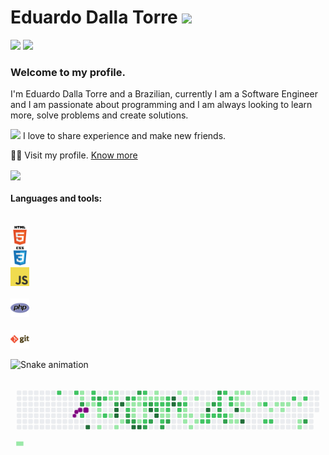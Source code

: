 

<!--
### Hi there 👋
**eduardodallatorre/eduardodallatorre** is a ✨ _special_ ✨ repository because its `README.md` (this file) appears on your GitHub profile.

Here are some ideas to get you started:

- 🔭 I’m currently working on ...
- 🌱 I’m currently learning ...
- 👯 I’m looking to collaborate on ...
- 🤔 I’m looking for help with ...
- 💬 Ask me about ...
- 📫 How to reach me: ...
- 😄 Pronouns: ...
- ⚡ Fun fact: ...
-->

# Eduardo Dalla Torre <img src="https://github.com/mupezzuol/mupezzuol/raw/master/assets/developer.gif" width="30px" style="max-width:100%;">

 [<img src="https://img.shields.io/badge/linkedin-1877F2?style=flat-square&logo=linkedin&logoColor=white" />](https://www.linkedin.com/in/eduardodallatorre/)
 [<img src="https://img.shields.io/badge/codepen-444857?style=flat-square&logo=codepen&logoColor=white" />](https://codepen.io/eduardodallatorre) 
<!--
[<img src="https://img.shields.io/badge/YouTube-1877F2?style=flat-square&logo=youtube&logoColor=white" />](https://www.youtube.com/c/dallatorre) 
[<img src="https://img.shields.io/badge/linkedin-1877F2?style=flat-square&logo=linkedin&logoColor=white" />](https://www.linkedin.com/in/eduardodallatorre/) 
[<img src = "https://img.shields.io/badge/instagram-1877F2?style=flat-square&logo=instagram&logoColor=white">](https://www.instagram.com/dallatorre.io/) -->

### Welcome to my profile. 

I'm Eduardo Dalla Torre and a Brazilian, currently I am a Software Engineer and I am passionate about programming and I am always looking to learn more, solve problems and create solutions.

<img src="https://camo.githubusercontent.com/63371d36886ee658f5a97401f393e1ab1684b2fd3de674b8f5efc7d410b2a3d0/68747470733a2f2f6d656469612e67697068792e636f6d2f6d656469612f57556c706c634d704f43456d5447427442572f67697068792e676966" width="24" data-canonical-src="https://media.giphy.com/media/WUlplcMpOCEmTGBtBW/giphy.gif" style="max-width:100%;"> I love to share experience and make new friends.   
<!-- - 🎥   I share my experiences on my YouTube channel. -->
🙋‍♂️ Visit my profile. <a href="https://eduardodallatorre.com/">Know more</a>

<a href="https://eduardodallatorre.com">
  <img align="center" src="https://github-readme-stats.vercel.app/api/top-langs/?username=eduardodallatorre&layout=compact&theme=dark"/>
</a>

#### Languages and tools: 
<p>
<code>
<a target="_blank" rel="noopener noreferrer" href="https://raw.githubusercontent.com/github/explore/80688e429a7d4ef2fca1e82350fe8e3517d3494d/topics/html/html.png"><img height="30" src="https://raw.githubusercontent.com/github/explore/80688e429a7d4ef2fca1e82350fe8e3517d3494d/topics/html/html.png" style="max-width:100%;"></a></code>
<code>
<a target="_blank" rel="noopener noreferrer" href="https://raw.githubusercontent.com/github/explore/80688e429a7d4ef2fca1e82350fe8e3517d3494d/topics/css/css.png"><img height="30" src="https://raw.githubusercontent.com/github/explore/80688e429a7d4ef2fca1e82350fe8e3517d3494d/topics/css/css.png" style="max-width:100%;"></a></code>  
<code>  
<a target="_blank" rel="noopener noreferrer" href="https://raw.githubusercontent.com/github/explore/80688e429a7d4ef2fca1e82350fe8e3517d3494d/topics/javascript/javascript.png"><img height="30" src="https://raw.githubusercontent.com/github/explore/80688e429a7d4ef2fca1e82350fe8e3517d3494d/topics/javascript/javascript.png" style="max-width:100%;"></a>
</code>
<code>  
<a target="_blank" rel="noopener noreferrer" href="https://raw.githubusercontent.com/github/explore/80688e429a7d4ef2fca1e82350fe8e3517d3494d/topics/php/php.png"><img height="30" src="https://raw.githubusercontent.com/github/explore/80688e429a7d4ef2fca1e82350fe8e3517d3494d/topics/php/php.png" style="max-width:100%;"></a>
</code>   
<!-- <code>  
<a target="_blank" rel="noopener noreferrer" href="https://raw.githubusercontent.com/github/explore/80688e429a7d4ef2fca1e82350fe8e3517d3494d/topics/laravel/laravel.png"><img height="30" src="https://raw.githubusercontent.com/github/explore/80688e429a7d4ef2fca1e82350fe8e3517d3494d/topics/laravel/laravel.png" style="max-width:100%;"></a>
</code>   -->
<code>
<a target="_blank" rel="noopener noreferrer" href="https://raw.githubusercontent.com/github/explore/80688e429a7d4ef2fca1e82350fe8e3517d3494d/topics/git/git.png"><img height="30" src="https://raw.githubusercontent.com/github/explore/80688e429a7d4ef2fca1e82350fe8e3517d3494d/topics/git/git.png" style="max-width:100%;"></a>
</code>
</p>

![Snake animation](https://github.com/eduardodallatorre/blob/output/github-contribution-grid-snake.svg)


<svg viewBox="-16 -32 880 192" width="880" height="192" xmlns="http://www.w3.org/2000/svg"><style>@keyframes c0{66.08%{fill:var(--c2)}66.1%,to{fill:var(--ce)}}@keyframes c1{1.73%{fill:var(--c1)}1.75%,to{fill:var(--ce)}}@keyframes c2{1.9%{fill:var(--c1)}1.92%,to{fill:var(--ce)}}@keyframes c3{2.25%{fill:var(--c1)}2.27%,to{fill:var(--ce)}}@keyframes c4{65.56%{fill:var(--c2)}65.58%,to{fill:var(--ce)}}@keyframes c5{7.99%{fill:var(--c1)}8.01%,to{fill:var(--ce)}}@keyframes c6{8.16%{fill:var(--c1)}8.18%,to{fill:var(--ce)}}@keyframes c7{76.16%{fill:var(--c3)}76.18%,to{fill:var(--ce)}}@keyframes c8{67.47%{fill:var(--c2)}67.49%,to{fill:var(--ce)}}@keyframes c9{3.29%{fill:var(--c1)}3.31%,to{fill:var(--ce)}}@keyframes ca{96.51%{fill:var(--c4)}96.53%,to{fill:var(--ce)}}@keyframes cb{65.03%{fill:var(--c2)}65.05%,to{fill:var(--ce)}}@keyframes cc{64.86%{fill:var(--c2)}64.88%,to{fill:var(--ce)}}@keyframes cd{3.47%{fill:var(--c1)}3.49%,to{fill:var(--ce)}}@keyframes ce{75.47%{fill:var(--c3)}75.49%,to{fill:var(--ce)}}@keyframes cf{64.51%{fill:var(--c2)}64.53%,to{fill:var(--ce)}}@keyframes cg{3.82%{fill:var(--c1)}3.84%,to{fill:var(--ce)}}@keyframes ch{3.99%{fill:var(--c1)}4.01%,to{fill:var(--ce)}}@keyframes ci{4.34%{fill:var(--c1)}4.36%,to{fill:var(--ce)}}@keyframes cj{64.16%{fill:var(--c2)}64.18%,to{fill:var(--ce)}}@keyframes ck{68.16%{fill:var(--c2)}68.18%,to{fill:var(--ce)}}@keyframes cl{6.77%{fill:var(--c1)}6.79%,to{fill:var(--ce)}}@keyframes cm{6.25%{fill:var(--c1)}6.27%,to{fill:var(--ce)}}@keyframes cn{5.73%{fill:var(--c1)}5.75%,to{fill:var(--ce)}}@keyframes co{6.6%{fill:var(--c1)}6.62%,to{fill:var(--ce)}}@keyframes cp{6.42%{fill:var(--c1)}6.44%,to{fill:var(--ce)}}@keyframes cq{68.86%{fill:var(--c3)}68.88%,to{fill:var(--ce)}}@keyframes cr{94.42%{fill:var(--c4)}94.44%,to{fill:var(--ce)}}@keyframes cs{94.25%{fill:var(--c4)}94.27%,to{fill:var(--ce)}}@keyframes ct{4.86%{fill:var(--c1)}4.88%,to{fill:var(--ce)}}@keyframes cu{94.77%{fill:var(--c4)}94.79%,to{fill:var(--ce)}}@keyframes cv{5.21%{fill:var(--c1)}5.23%,to{fill:var(--ce)}}@keyframes cw{69.38%{fill:var(--c3)}69.4%,to{fill:var(--ce)}}@keyframes cx{41.03%{fill:var(--c1)}41.05%,to{fill:var(--ce)}}@keyframes cy{41.21%{fill:var(--c2)}41.23%,to{fill:var(--ce)}}@keyframes cz{74.08%{fill:var(--c3)}74.1%,to{fill:var(--ce)}}@keyframes c10{73.9%{fill:var(--c3)}73.92%,to{fill:var(--ce)}}@keyframes c11{41.73%{fill:var(--c2)}41.75%,to{fill:var(--ce)}}@keyframes c12{30.42%{fill:var(--c1)}30.44%,to{fill:var(--ce)}}@keyframes c13{30.6%{fill:var(--c1)}30.62%,to{fill:var(--ce)}}@keyframes c14{31.47%{fill:var(--c1)}31.49%,to{fill:var(--ce)}}@keyframes c15{73.73%{fill:var(--c3)}73.75%,to{fill:var(--ce)}}@keyframes c16{93.38%{fill:var(--c4)}93.4%,to{fill:var(--ce)}}@keyframes c17{69.9%{fill:var(--c3)}69.92%,to{fill:var(--ce)}}@keyframes c18{30.08%{fill:var(--c1)}30.1%,to{fill:var(--ce)}}@keyframes c19{30.25%{fill:var(--c1)}30.27%,to{fill:var(--ce)}}@keyframes c1a{39.82%{fill:var(--c1)}39.84%,to{fill:var(--ce)}}@keyframes c1b{93.21%{fill:var(--c4)}93.23%,to{fill:var(--ce)}}@keyframes c1c{42.25%{fill:var(--c2)}42.27%,to{fill:var(--ce)}}@keyframes c1d{29.9%{fill:var(--c1)}29.92%,to{fill:var(--ce)}}@keyframes c1e{44.34%{fill:var(--c2)}44.36%,to{fill:var(--ce)}}@keyframes c1f{30.95%{fill:var(--c1)}30.97%,to{fill:var(--ce)}}@keyframes c1g{31.12%{fill:var(--c1)}31.14%,to{fill:var(--ce)}}@keyframes c1h{39.99%{fill:var(--c2)}40.01%,to{fill:var(--ce)}}@keyframes c1i{72.86%{fill:var(--c3)}72.88%,to{fill:var(--ce)}}@keyframes c1j{29.73%{fill:var(--c1)}29.75%,to{fill:var(--ce)}}@keyframes c1k{70.6%{fill:var(--c3)}70.62%,to{fill:var(--ce)}}@keyframes c1l{91.99%{fill:var(--c4)}92.01%,to{fill:var(--ce)}}@keyframes c1m{72.51%{fill:var(--c3)}72.53%,to{fill:var(--ce)}}@keyframes c1n{10.95%{fill:var(--c1)}10.97%,to{fill:var(--ce)}}@keyframes c1o{11.12%{fill:var(--c1)}11.14%,to{fill:var(--ce)}}@keyframes c1p{42.95%{fill:var(--c2)}42.97%,to{fill:var(--ce)}}@keyframes c1q{70.95%{fill:var(--c3)}70.97%,to{fill:var(--ce)}}@keyframes c1r{92.34%{fill:var(--c4)}92.36%,to{fill:var(--ce)}}@keyframes c1s{11.29%{fill:var(--c1)}11.31%,to{fill:var(--ce)}}@keyframes c1t{43.12%{fill:var(--c2)}43.14%,to{fill:var(--ce)}}@keyframes c1u{35.64%{fill:var(--c1)}35.66%,to{fill:var(--ce)}}@keyframes c1v{35.47%{fill:var(--c1)}35.49%,to{fill:var(--ce)}}@keyframes c1w{46.08%{fill:var(--c2)}46.1%,to{fill:var(--ce)}}@keyframes c1x{71.99%{fill:var(--c3)}72.01%,to{fill:var(--ce)}}@keyframes c1y{43.47%{fill:var(--c2)}43.49%,to{fill:var(--ce)}}@keyframes c1z{43.29%{fill:var(--c2)}43.31%,to{fill:var(--ce)}}@keyframes c20{35.82%{fill:var(--c2)}35.84%,to{fill:var(--ce)}}@keyframes c21{35.29%{fill:var(--c1)}35.31%,to{fill:var(--ce)}}@keyframes c22{71.64%{fill:var(--c3)}71.66%,to{fill:var(--ce)}}@keyframes c23{90.95%{fill:var(--c4)}90.97%,to{fill:var(--ce)}}@keyframes c24{90.77%{fill:var(--c4)}90.79%,to{fill:var(--ce)}}@keyframes c25{11.99%{fill:var(--c1)}12.01%,to{fill:var(--ce)}}@keyframes c26{79.82%{fill:var(--c3)}79.84%,to{fill:var(--ce)}}@keyframes c27{47.99%{fill:var(--c2)}48.01%,to{fill:var(--ce)}}@keyframes c28{15.82%{fill:var(--c1)}15.84%,to{fill:var(--ce)}}@keyframes c29{12.34%{fill:var(--c1)}12.36%,to{fill:var(--ce)}}@keyframes c2a{48.34%{fill:var(--c2)}48.36%,to{fill:var(--ce)}}@keyframes c2b{14.42%{fill:var(--c1)}14.44%,to{fill:var(--ce)}}@keyframes c2c{14.25%{fill:var(--c1)}14.27%,to{fill:var(--ce)}}@keyframes c2d{15.47%{fill:var(--c1)}15.49%,to{fill:var(--ce)}}@keyframes c2e{14.08%{fill:var(--c1)}14.1%,to{fill:var(--ce)}}@keyframes c2f{16.51%{fill:var(--c1)}16.53%,to{fill:var(--ce)}}@keyframes c2g{12.69%{fill:var(--c1)}12.71%,to{fill:var(--ce)}}@keyframes c2h{15.12%{fill:var(--c1)}15.14%,to{fill:var(--ce)}}@keyframes c2i{13.73%{fill:var(--c1)}13.75%,to{fill:var(--ce)}}@keyframes c2j{52.86%{fill:var(--c2)}52.88%,to{fill:var(--ce)}}@keyframes c2k{13.21%{fill:var(--c1)}13.23%,to{fill:var(--ce)}}@keyframes c2l{89.56%{fill:var(--c4)}89.58%,to{fill:var(--ce)}}@keyframes c2m{49.38%{fill:var(--c2)}49.4%,to{fill:var(--ce)}}@keyframes c2n{52.69%{fill:var(--c2)}52.71%,to{fill:var(--ce)}}@keyframes c2o{80.86%{fill:var(--c3)}80.88%,to{fill:var(--ce)}}@keyframes c2p{49.56%{fill:var(--c2)}49.58%,to{fill:var(--ce)}}@keyframes c2q{82.77%{fill:var(--c3)}82.79%,to{fill:var(--ce)}}@keyframes c2r{51.29%{fill:var(--c2)}51.31%,to{fill:var(--ce)}}@keyframes c2s{51.47%{fill:var(--c2)}51.49%,to{fill:var(--ce)}}@keyframes c2t{81.21%{fill:var(--c3)}81.23%,to{fill:var(--ce)}}@keyframes c2u{49.73%{fill:var(--c2)}49.75%,to{fill:var(--ce)}}@keyframes c2v{50.95%{fill:var(--c2)}50.97%,to{fill:var(--ce)}}@keyframes c2w{49.9%{fill:var(--c2)}49.92%,to{fill:var(--ce)}}@keyframes c2x{81.73%{fill:var(--c3)}81.75%,to{fill:var(--ce)}}@keyframes c2y{50.6%{fill:var(--c2)}50.62%,to{fill:var(--ce)}}@keyframes c2z{50.42%{fill:var(--c2)}50.44%,to{fill:var(--ce)}}@keyframes c30{18.42%{fill:var(--c1)}18.44%,to{fill:var(--ce)}}@keyframes c31{17.9%{fill:var(--c1)}17.92%,to{fill:var(--ce)}}@keyframes c32{20.34%{fill:var(--c1)}20.36%,to{fill:var(--ce)}}@keyframes c33{20.16%{fill:var(--c1)}20.18%,to{fill:var(--ce)}}@keyframes c34{19.99%{fill:var(--c1)}20.01%,to{fill:var(--ce)}}@keyframes c35{88.69%{fill:var(--c4)}88.71%,to{fill:var(--ce)}}@keyframes c36{18.08%{fill:var(--c1)}18.1%,to{fill:var(--ce)}}@keyframes c37{20.51%{fill:var(--c1)}20.53%,to{fill:var(--ce)}}@keyframes c38{19.82%{fill:var(--c1)}19.84%,to{fill:var(--ce)}}@keyframes c39{19.29%{fill:var(--c1)}19.31%,to{fill:var(--ce)}}@keyframes c3a{88.16%{fill:var(--c4)}88.18%,to{fill:var(--ce)}}@keyframes c3b{20.69%{fill:var(--c1)}20.71%,to{fill:var(--ce)}}@keyframes c3c{19.47%{fill:var(--c1)}19.49%,to{fill:var(--ce)}}@keyframes c3d{21.38%{fill:var(--c1)}21.4%,to{fill:var(--ce)}}@keyframes c3e{55.99%{fill:var(--c2)}56.01%,to{fill:var(--ce)}}@keyframes c3f{55.12%{fill:var(--c2)}55.14%,to{fill:var(--ce)}}@keyframes c3g{21.9%{fill:var(--c1)}21.92%,to{fill:var(--ce)}}@keyframes c3h{55.29%{fill:var(--c2)}55.31%,to{fill:var(--ce)}}@keyframes c3i{25.03%{fill:var(--c1)}25.05%,to{fill:var(--ce)}}@keyframes c3j{22.42%{fill:var(--c1)}22.44%,to{fill:var(--ce)}}@keyframes c3k{22.25%{fill:var(--c1)}22.27%,to{fill:var(--ce)}}@keyframes c3l{22.6%{fill:var(--c1)}22.62%,to{fill:var(--ce)}}@keyframes c3m{57.03%{fill:var(--c2)}57.05%,to{fill:var(--ce)}}@keyframes c3n{22.95%{fill:var(--c1)}22.97%,to{fill:var(--ce)}}@keyframes c3o{23.47%{fill:var(--c1)}23.49%,to{fill:var(--ce)}}@keyframes c3p{23.64%{fill:var(--c1)}23.66%,to{fill:var(--ce)}}@keyframes c3q{57.38%{fill:var(--c2)}57.4%,to{fill:var(--ce)}}@keyframes c3r{86.25%{fill:var(--c3)}86.27%,to{fill:var(--ce)}}@keyframes u0{1.73%{transform:scale(0,1)}1.75%,1.9%{transform:scale(.02,1)}1.92%,2.25%{transform:scale(.03,1)}2.27%,3.29%{transform:scale(.05,1)}3.31%,3.47%{transform:scale(.06,1)}3.49%,3.82%{transform:scale(.08,1)}3.84%,3.99%{transform:scale(.09,1)}4.01%,4.34%{transform:scale(.11,1)}4.36%,4.86%{transform:scale(.13,1)}4.88%,5.21%{transform:scale(.14,1)}5.23%,5.73%{transform:scale(.16,1)}5.75%,6.25%{transform:scale(.17,1)}6.27%,6.42%{transform:scale(.19,1)}6.44%,6.6%{transform:scale(.2,1)}6.62%,6.77%{transform:scale(.22,1)}6.79%,7.99%{transform:scale(.23,1)}8.01%,8.16%{transform:scale(.25,1)}10.95%,8.18%{transform:scale(.27,1)}10.97%,11.12%{transform:scale(.28,1)}11.14%,11.29%{transform:scale(.3,1)}11.31%,11.99%{transform:scale(.31,1)}12.01%,12.34%{transform:scale(.33,1)}12.36%,12.69%{transform:scale(.34,1)}12.71%,13.21%{transform:scale(.36,1)}13.23%,13.73%{transform:scale(.38,1)}13.75%,14.08%{transform:scale(.39,1)}14.1%,14.25%{transform:scale(.41,1)}14.27%,14.42%{transform:scale(.42,1)}14.44%,15.12%{transform:scale(.44,1)}15.14%,15.47%{transform:scale(.45,1)}15.49%,15.82%{transform:scale(.47,1)}15.84%,16.51%{transform:scale(.48,1)}16.53%,17.9%{transform:scale(.5,1)}17.92%,18.08%{transform:scale(.52,1)}18.1%,18.42%{transform:scale(.53,1)}18.44%,19.29%{transform:scale(.55,1)}19.31%,19.47%{transform:scale(.56,1)}19.49%,19.82%{transform:scale(.58,1)}19.84%,19.99%{transform:scale(.59,1)}20.01%,20.16%{transform:scale(.61,1)}20.18%,20.34%{transform:scale(.63,1)}20.36%,20.51%{transform:scale(.64,1)}20.53%,20.69%{transform:scale(.66,1)}20.71%,21.38%{transform:scale(.67,1)}21.4%,21.9%{transform:scale(.69,1)}21.92%,22.25%{transform:scale(.7,1)}22.27%,22.42%{transform:scale(.72,1)}22.44%,22.6%{transform:scale(.73,1)}22.62%,22.95%{transform:scale(.75,1)}22.97%,23.47%{transform:scale(.77,1)}23.49%,23.64%{transform:scale(.78,1)}23.66%,25.03%{transform:scale(.8,1)}25.05%,29.73%{transform:scale(.81,1)}29.75%,29.9%{transform:scale(.83,1)}29.92%,30.08%{transform:scale(.84,1)}30.1%,30.25%{transform:scale(.86,1)}30.27%,30.42%{transform:scale(.88,1)}30.44%,30.6%{transform:scale(.89,1)}30.62%,30.95%{transform:scale(.91,1)}30.97%,31.12%{transform:scale(.92,1)}31.14%,31.47%{transform:scale(.94,1)}31.49%,35.29%{transform:scale(.95,1)}35.31%,35.47%{transform:scale(.97,1)}35.49%,35.64%{transform:scale(.98,1)}35.66%,to{transform:scale(1,1)}}@keyframes u1{35.82%{transform:scale(0,1)}35.84%,to{transform:scale(1,1)}}@keyframes u2{39.82%{transform:scale(0,1)}39.84%,to{transform:scale(1,1)}}@keyframes u3{39.99%{transform:scale(0,1)}40.01%,to{transform:scale(1,1)}}@keyframes u4{41.03%{transform:scale(0,1)}41.05%,to{transform:scale(1,1)}}@keyframes u5{41.21%{transform:scale(0,1)}41.23%,41.73%{transform:scale(.03,1)}41.75%,42.25%{transform:scale(.06,1)}42.27%,42.95%{transform:scale(.09,1)}42.97%,43.12%{transform:scale(.11,1)}43.14%,43.29%{transform:scale(.14,1)}43.31%,43.47%{transform:scale(.17,1)}43.49%,44.34%{transform:scale(.2,1)}44.36%,46.08%{transform:scale(.23,1)}46.1%,47.99%{transform:scale(.26,1)}48.01%,48.34%{transform:scale(.29,1)}48.36%,49.38%{transform:scale(.31,1)}49.4%,49.56%{transform:scale(.34,1)}49.58%,49.73%{transform:scale(.37,1)}49.75%,49.9%{transform:scale(.4,1)}49.92%,50.42%{transform:scale(.43,1)}50.44%,50.6%{transform:scale(.46,1)}50.62%,50.95%{transform:scale(.49,1)}50.97%,51.29%{transform:scale(.51,1)}51.31%,51.47%{transform:scale(.54,1)}51.49%,52.69%{transform:scale(.57,1)}52.71%,52.86%{transform:scale(.6,1)}52.88%,55.12%{transform:scale(.63,1)}55.14%,55.29%{transform:scale(.66,1)}55.31%,55.99%{transform:scale(.69,1)}56.01%,57.03%{transform:scale(.71,1)}57.05%,57.38%{transform:scale(.74,1)}57.4%,64.16%{transform:scale(.77,1)}64.18%,64.51%{transform:scale(.8,1)}64.53%,64.86%{transform:scale(.83,1)}64.88%,65.03%{transform:scale(.86,1)}65.05%,65.56%{transform:scale(.89,1)}65.58%,66.08%{transform:scale(.91,1)}66.1%,67.47%{transform:scale(.94,1)}67.49%,68.16%{transform:scale(.97,1)}68.18%,to{transform:scale(1,1)}}@keyframes u6{68.86%{transform:scale(0,1)}68.88%,69.38%{transform:scale(.05,1)}69.4%,69.9%{transform:scale(.1,1)}69.92%,70.6%{transform:scale(.15,1)}70.62%,70.95%{transform:scale(.2,1)}70.97%,71.64%{transform:scale(.25,1)}71.66%,71.99%{transform:scale(.3,1)}72.01%,72.51%{transform:scale(.35,1)}72.53%,72.86%{transform:scale(.4,1)}72.88%,73.73%{transform:scale(.45,1)}73.75%,73.9%{transform:scale(.5,1)}73.92%,74.08%{transform:scale(.55,1)}74.1%,75.47%{transform:scale(.6,1)}75.49%,76.16%{transform:scale(.65,1)}76.18%,79.82%{transform:scale(.7,1)}79.84%,80.86%{transform:scale(.75,1)}80.88%,81.21%{transform:scale(.8,1)}81.23%,81.73%{transform:scale(.85,1)}81.75%,82.77%{transform:scale(.9,1)}82.79%,86.25%{transform:scale(.95,1)}86.27%,to{transform:scale(1,1)}}@keyframes u7{88.16%{transform:scale(0,1)}88.18%,88.69%{transform:scale(.08,1)}88.71%,89.56%{transform:scale(.15,1)}89.58%,90.77%{transform:scale(.23,1)}90.79%,90.95%{transform:scale(.31,1)}90.97%,91.99%{transform:scale(.38,1)}92.01%,92.34%{transform:scale(.46,1)}92.36%,93.21%{transform:scale(.54,1)}93.23%,93.38%{transform:scale(.62,1)}93.4%,94.25%{transform:scale(.69,1)}94.27%,94.42%{transform:scale(.77,1)}94.44%,94.77%{transform:scale(.85,1)}94.79%,96.51%{transform:scale(.92,1)}96.53%,to{transform:scale(1,1)}}@keyframes s0{0%,99.83%{transform:translate(0,-16px)}.17%{transform:translate(0,0)}1.22%{transform:translate(96px,0)}1.39%{transform:translate(96px,16px)}1.74%{transform:translate(128px,16px)}2.26%{transform:translate(128px,64px)}2.61%{transform:translate(160px,64px)}2.78%,67.13%{transform:translate(160px,48px)}3.13%{transform:translate(192px,48px)}3.3%,95.83%{transform:translate(192px,32px)}3.48%,64.7%{transform:translate(208px,32px)}3.65%{transform:translate(208px,48px)}3.83%{transform:translate(224px,48px)}4.35%{transform:translate(224px,96px)}5.04%{transform:translate(288px,96px)}5.22%{transform:translate(288px,80px)}5.57%{transform:translate(256px,80px)}6.26%{transform:translate(256px,16px)}6.43%,69.04%,77.39%{transform:translate(272px,16px)}6.61%{transform:translate(272px,0)}6.78%{transform:translate(256px,0)}6.96%{transform:translate(256px,-16px)}7.83%{transform:translate(176px,-16px)}76%,8.17%{transform:translate(176px,16px)}8.35%{transform:translate(192px,16px)}8.7%{transform:translate(192px,-16px)}10.78%{transform:translate(384px,-16px)}11.13%,32.7%{transform:translate(384px,16px)}11.3%,38.43%,45.39%{transform:translate(400px,16px)}11.48%,38.26%{transform:translate(400px,0)}12.17%,37.57%{transform:translate(464px,0)}12.35%,37.39%{transform:translate(464px,16px)}13.04%{transform:translate(528px,16px)}13.22%,89.74%{transform:translate(528px,32px)}13.39%,48.87%{transform:translate(512px,32px)}13.74%,49.22%,53.04%{transform:translate(512px,64px)}14.26%,15.65%{transform:translate(464px,64px)}14.43%,48.17%{transform:translate(464px,48px)}14.78%{transform:translate(496px,48px)}15.13%{transform:translate(496px,80px)}15.48%{transform:translate(464px,80px)}15.83%{transform:translate(448px,64px)}16%{transform:translate(448px,80px)}16.35%{transform:translate(480px,80px)}16.52%{transform:translate(480px,96px)}17.74%{transform:translate(592px,96px)}17.91%,18.61%{transform:translate(592px,80px)}18.09%,18.78%{transform:translate(608px,80px)}18.26%,18.96%{transform:translate(608px,64px)}18.43%,50.09%{transform:translate(592px,64px)}19.13%{transform:translate(624px,64px)}19.3%,88.52%{transform:translate(624px,48px)}19.48%{transform:translate(640px,48px)}19.65%{transform:translate(640px,32px)}20%{transform:translate(608px,32px)}20.35%{transform:translate(608px,0)}21.04%{transform:translate(672px,0)}21.57%{transform:translate(672px,48px)}22.26%{transform:translate(736px,48px)}22.43%{transform:translate(736px,32px)}22.96%{transform:translate(784px,32px)}23.65%{transform:translate(784px,96px)}23.83%{transform:translate(768px,96px)}24.52%{transform:translate(768px,32px)}25.04%{transform:translate(720px,32px)}25.57%{transform:translate(720px,-16px)}29.39%{transform:translate(368px,-16px)}29.74%,91.65%{transform:translate(368px,16px)}30.09%,32.17%,39.13%,44.7%,69.74%{transform:translate(336px,16px)}30.26%,32%,44.52%{transform:translate(336px,32px)}30.43%,31.83%,40.87%{transform:translate(320px,32px)}30.61%,41.39%{transform:translate(320px,48px)}30.96%{transform:translate(352px,48px)}31.13%,40.17%{transform:translate(352px,64px)}31.48%,40.52%,93.74%{transform:translate(320px,64px)}32.87%,42.61%{transform:translate(384px,0)}33.91%{transform:translate(480px,0)}34.61%,36.7%{transform:translate(480px,64px)}35.48%{transform:translate(400px,64px)}35.65%{transform:translate(400px,48px)}35.83%,71.3%{transform:translate(416px,48px)}36%{transform:translate(416px,64px)}37.22%{transform:translate(480px,16px)}39.83%{transform:translate(336px,80px)}40%,72.7%{transform:translate(352px,80px)}41.04%{transform:translate(304px,32px)}41.22%{transform:translate(304px,48px)}41.74%{transform:translate(320px,16px)}42.09%,44.17%{transform:translate(352px,16px)}42.26%{transform:translate(352px,0)}42.96%,70.78%{transform:translate(384px,32px)}43.3%{transform:translate(416px,32px)}43.48%,78.96%{transform:translate(416px,16px)}44.35%{transform:translate(352px,32px)}46.09%,71.83%{transform:translate(400px,80px)}46.26%,72.35%{transform:translate(384px,80px)}46.61%{transform:translate(384px,112px)}47.3%{transform:translate(448px,112px)}48%{transform:translate(448px,48px)}48.35%{transform:translate(464px,32px)}50.78%{transform:translate(592px,0)}50.96%{transform:translate(576px,0)}51.13%{transform:translate(576px,16px)}51.3%{transform:translate(560px,16px)}51.48%,81.04%{transform:translate(560px,32px)}51.65%{transform:translate(576px,32px)}52%{transform:translate(576px,64px)}52.52%{transform:translate(528px,64px)}52.7%{transform:translate(528px,80px)}52.87%{transform:translate(512px,80px)}54.96%{transform:translate(688px,64px)}55.13%{transform:translate(688px,80px)}55.3%{transform:translate(704px,80px)}55.83%{transform:translate(704px,32px)}56%{transform:translate(688px,32px)}56.17%{transform:translate(688px,16px)}57.39%{transform:translate(800px,16px)}57.74%{transform:translate(800px,-16px)}63.83%{transform:translate(240px,-16px)}64.35%{transform:translate(240px,32px)}65.04%{transform:translate(208px,0)}66.09%{transform:translate(112px,0)}66.26%{transform:translate(112px,16px)}66.78%{transform:translate(160px,16px)}67.3%{transform:translate(176px,48px)}67.48%{transform:translate(176px,64px)}68.35%{transform:translate(256px,64px)}68.7%{transform:translate(256px,32px)}68.87%,77.22%{transform:translate(272px,32px)}69.91%{transform:translate(336px,0)}70.26%{transform:translate(368px,0)}70.61%{transform:translate(368px,32px)}70.96%,92.17%{transform:translate(384px,48px)}71.65%{transform:translate(416px,80px)}72%{transform:translate(400px,96px)}72.17%{transform:translate(384px,96px)}72.87%{transform:translate(352px,96px)}73.04%{transform:translate(368px,96px)}73.22%{transform:translate(368px,80px)}73.91%{transform:translate(304px,80px)}74.61%{transform:translate(304px,16px)}76.17%{transform:translate(176px,32px)}79.13%{transform:translate(416px,0)}79.48%{transform:translate(448px,0)}79.83%{transform:translate(448px,32px)}81.22%{transform:translate(560px,48px)}81.39%{transform:translate(576px,48px)}81.74%{transform:translate(576px,80px)}81.91%{transform:translate(560px,80px)}82.78%{transform:translate(560px,0)}85.39%{transform:translate(800px,0)}86.26%{transform:translate(800px,80px)}88.17%{transform:translate(624px,80px)}89.57%{transform:translate(528px,48px)}90.78%{transform:translate(432px,32px)}90.96%{transform:translate(432px,16px)}92%{transform:translate(368px,48px)}92.35%{transform:translate(384px,64px)}92.87%{transform:translate(336px,64px)}93.22%{transform:translate(336px,96px)}93.39%{transform:translate(320px,96px)}94.26%{transform:translate(272px,64px)}94.43%{transform:translate(272px,48px)}94.61%{transform:translate(288px,48px)}94.78%{transform:translate(288px,32px)}96.52%{transform:translate(192px,96px)}97.04%{transform:translate(144px,96px)}97.57%{transform:translate(144px,48px)}98.26%{transform:translate(80px,48px)}98.61%{transform:translate(80px,16px)}98.78%{transform:translate(64px,16px)}98.96%{transform:translate(64px,0)}99.13%{transform:translate(48px,0)}99.3%{transform:translate(48px,-16px)}}@keyframes s1{0%,99.83%{transform:translate(16px,-16px)}.17%{transform:translate(0,-16px)}.35%{transform:translate(0,0)}1.39%{transform:translate(96px,0)}1.57%{transform:translate(96px,16px)}1.91%{transform:translate(128px,16px)}2.43%{transform:translate(128px,64px)}2.78%{transform:translate(160px,64px)}2.96%,67.3%{transform:translate(160px,48px)}3.3%{transform:translate(192px,48px)}3.48%,96%{transform:translate(192px,32px)}3.65%,64.87%{transform:translate(208px,32px)}3.83%{transform:translate(208px,48px)}4%{transform:translate(224px,48px)}4.52%{transform:translate(224px,96px)}5.22%{transform:translate(288px,96px)}5.39%{transform:translate(288px,80px)}5.74%{transform:translate(256px,80px)}6.43%{transform:translate(256px,16px)}6.61%,69.22%,77.57%{transform:translate(272px,16px)}6.78%{transform:translate(272px,0)}6.96%{transform:translate(256px,0)}7.13%{transform:translate(256px,-16px)}8%{transform:translate(176px,-16px)}76.17%,8.35%{transform:translate(176px,16px)}8.52%{transform:translate(192px,16px)}8.87%{transform:translate(192px,-16px)}10.96%{transform:translate(384px,-16px)}11.3%,32.87%{transform:translate(384px,16px)}11.48%,38.61%,45.57%{transform:translate(400px,16px)}11.65%,38.43%{transform:translate(400px,0)}12.35%,37.74%{transform:translate(464px,0)}12.52%,37.57%{transform:translate(464px,16px)}13.22%{transform:translate(528px,16px)}13.39%,89.91%{transform:translate(528px,32px)}13.57%,49.04%{transform:translate(512px,32px)}13.91%,49.39%,53.22%{transform:translate(512px,64px)}14.43%,15.83%{transform:translate(464px,64px)}14.61%,48.35%{transform:translate(464px,48px)}14.96%{transform:translate(496px,48px)}15.3%{transform:translate(496px,80px)}15.65%{transform:translate(464px,80px)}16%{transform:translate(448px,64px)}16.17%{transform:translate(448px,80px)}16.52%{transform:translate(480px,80px)}16.7%{transform:translate(480px,96px)}17.91%{transform:translate(592px,96px)}18.09%,18.78%{transform:translate(592px,80px)}18.26%,18.96%{transform:translate(608px,80px)}18.43%,19.13%{transform:translate(608px,64px)}18.61%,50.26%{transform:translate(592px,64px)}19.3%{transform:translate(624px,64px)}19.48%,88.7%{transform:translate(624px,48px)}19.65%{transform:translate(640px,48px)}19.83%{transform:translate(640px,32px)}20.17%{transform:translate(608px,32px)}20.52%{transform:translate(608px,0)}21.22%{transform:translate(672px,0)}21.74%{transform:translate(672px,48px)}22.43%{transform:translate(736px,48px)}22.61%{transform:translate(736px,32px)}23.13%{transform:translate(784px,32px)}23.83%{transform:translate(784px,96px)}24%{transform:translate(768px,96px)}24.7%{transform:translate(768px,32px)}25.22%{transform:translate(720px,32px)}25.74%{transform:translate(720px,-16px)}29.57%{transform:translate(368px,-16px)}29.91%,91.83%{transform:translate(368px,16px)}30.26%,32.35%,39.3%,44.87%,69.91%{transform:translate(336px,16px)}30.43%,32.17%,44.7%{transform:translate(336px,32px)}30.61%,32%,41.04%{transform:translate(320px,32px)}30.78%,41.57%{transform:translate(320px,48px)}31.13%{transform:translate(352px,48px)}31.3%,40.35%{transform:translate(352px,64px)}31.65%,40.7%,93.91%{transform:translate(320px,64px)}33.04%,42.78%{transform:translate(384px,0)}34.09%{transform:translate(480px,0)}34.78%,36.87%{transform:translate(480px,64px)}35.65%{transform:translate(400px,64px)}35.83%{transform:translate(400px,48px)}36%,71.48%{transform:translate(416px,48px)}36.17%{transform:translate(416px,64px)}37.39%{transform:translate(480px,16px)}40%{transform:translate(336px,80px)}40.17%,72.87%{transform:translate(352px,80px)}41.22%{transform:translate(304px,32px)}41.39%{transform:translate(304px,48px)}41.91%{transform:translate(320px,16px)}42.26%,44.35%{transform:translate(352px,16px)}42.43%{transform:translate(352px,0)}43.13%,70.96%{transform:translate(384px,32px)}43.48%{transform:translate(416px,32px)}43.65%,79.13%{transform:translate(416px,16px)}44.52%{transform:translate(352px,32px)}46.26%,72%{transform:translate(400px,80px)}46.43%,72.52%{transform:translate(384px,80px)}46.78%{transform:translate(384px,112px)}47.48%{transform:translate(448px,112px)}48.17%{transform:translate(448px,48px)}48.52%{transform:translate(464px,32px)}50.96%{transform:translate(592px,0)}51.13%{transform:translate(576px,0)}51.3%{transform:translate(576px,16px)}51.48%{transform:translate(560px,16px)}51.65%,81.22%{transform:translate(560px,32px)}51.83%{transform:translate(576px,32px)}52.17%{transform:translate(576px,64px)}52.7%{transform:translate(528px,64px)}52.87%{transform:translate(528px,80px)}53.04%{transform:translate(512px,80px)}55.13%{transform:translate(688px,64px)}55.3%{transform:translate(688px,80px)}55.48%{transform:translate(704px,80px)}56%{transform:translate(704px,32px)}56.17%{transform:translate(688px,32px)}56.35%{transform:translate(688px,16px)}57.57%{transform:translate(800px,16px)}57.91%{transform:translate(800px,-16px)}64%{transform:translate(240px,-16px)}64.52%{transform:translate(240px,32px)}65.22%{transform:translate(208px,0)}66.26%{transform:translate(112px,0)}66.43%{transform:translate(112px,16px)}66.96%{transform:translate(160px,16px)}67.48%{transform:translate(176px,48px)}67.65%{transform:translate(176px,64px)}68.52%{transform:translate(256px,64px)}68.87%{transform:translate(256px,32px)}69.04%,77.39%{transform:translate(272px,32px)}70.09%{transform:translate(336px,0)}70.43%{transform:translate(368px,0)}70.78%{transform:translate(368px,32px)}71.13%,92.35%{transform:translate(384px,48px)}71.83%{transform:translate(416px,80px)}72.17%{transform:translate(400px,96px)}72.35%{transform:translate(384px,96px)}73.04%{transform:translate(352px,96px)}73.22%{transform:translate(368px,96px)}73.39%{transform:translate(368px,80px)}74.09%{transform:translate(304px,80px)}74.78%{transform:translate(304px,16px)}76.35%{transform:translate(176px,32px)}79.3%{transform:translate(416px,0)}79.65%{transform:translate(448px,0)}80%{transform:translate(448px,32px)}81.39%{transform:translate(560px,48px)}81.57%{transform:translate(576px,48px)}81.91%{transform:translate(576px,80px)}82.09%{transform:translate(560px,80px)}82.96%{transform:translate(560px,0)}85.57%{transform:translate(800px,0)}86.43%{transform:translate(800px,80px)}88.35%{transform:translate(624px,80px)}89.74%{transform:translate(528px,48px)}90.96%{transform:translate(432px,32px)}91.13%{transform:translate(432px,16px)}92.17%{transform:translate(368px,48px)}92.52%{transform:translate(384px,64px)}93.04%{transform:translate(336px,64px)}93.39%{transform:translate(336px,96px)}93.57%{transform:translate(320px,96px)}94.43%{transform:translate(272px,64px)}94.61%{transform:translate(272px,48px)}94.78%{transform:translate(288px,48px)}94.96%{transform:translate(288px,32px)}96.7%{transform:translate(192px,96px)}97.22%{transform:translate(144px,96px)}97.74%{transform:translate(144px,48px)}98.43%{transform:translate(80px,48px)}98.78%{transform:translate(80px,16px)}98.96%{transform:translate(64px,16px)}99.13%{transform:translate(64px,0)}99.3%{transform:translate(48px,0)}99.48%{transform:translate(48px,-16px)}}@keyframes s2{0%,99.83%{transform:translate(32px,-16px)}.35%{transform:translate(0,-16px)}.52%{transform:translate(0,0)}1.57%{transform:translate(96px,0)}1.74%{transform:translate(96px,16px)}2.09%{transform:translate(128px,16px)}2.61%{transform:translate(128px,64px)}2.96%{transform:translate(160px,64px)}3.13%,67.48%{transform:translate(160px,48px)}3.48%{transform:translate(192px,48px)}3.65%,96.17%{transform:translate(192px,32px)}3.83%,65.04%{transform:translate(208px,32px)}4%{transform:translate(208px,48px)}4.17%{transform:translate(224px,48px)}4.7%{transform:translate(224px,96px)}5.39%{transform:translate(288px,96px)}5.57%{transform:translate(288px,80px)}5.91%{transform:translate(256px,80px)}6.61%{transform:translate(256px,16px)}6.78%,69.39%,77.74%{transform:translate(272px,16px)}6.96%{transform:translate(272px,0)}7.13%{transform:translate(256px,0)}7.3%{transform:translate(256px,-16px)}8.17%{transform:translate(176px,-16px)}76.35%,8.52%{transform:translate(176px,16px)}8.7%{transform:translate(192px,16px)}9.04%{transform:translate(192px,-16px)}11.13%{transform:translate(384px,-16px)}11.48%,33.04%{transform:translate(384px,16px)}11.65%,38.78%,45.74%{transform:translate(400px,16px)}11.83%,38.61%{transform:translate(400px,0)}12.52%,37.91%{transform:translate(464px,0)}12.7%,37.74%{transform:translate(464px,16px)}13.39%{transform:translate(528px,16px)}13.57%,90.09%{transform:translate(528px,32px)}13.74%,49.22%{transform:translate(512px,32px)}14.09%,49.57%,53.39%{transform:translate(512px,64px)}14.61%,16%{transform:translate(464px,64px)}14.78%,48.52%{transform:translate(464px,48px)}15.13%{transform:translate(496px,48px)}15.48%{transform:translate(496px,80px)}15.83%{transform:translate(464px,80px)}16.17%{transform:translate(448px,64px)}16.35%{transform:translate(448px,80px)}16.7%{transform:translate(480px,80px)}16.87%{transform:translate(480px,96px)}18.09%{transform:translate(592px,96px)}18.26%,18.96%{transform:translate(592px,80px)}18.43%,19.13%{transform:translate(608px,80px)}18.61%,19.3%{transform:translate(608px,64px)}18.78%,50.43%{transform:translate(592px,64px)}19.48%{transform:translate(624px,64px)}19.65%,88.87%{transform:translate(624px,48px)}19.83%{transform:translate(640px,48px)}20%{transform:translate(640px,32px)}20.35%{transform:translate(608px,32px)}20.7%{transform:translate(608px,0)}21.39%{transform:translate(672px,0)}21.91%{transform:translate(672px,48px)}22.61%{transform:translate(736px,48px)}22.78%{transform:translate(736px,32px)}23.3%{transform:translate(784px,32px)}24%{transform:translate(784px,96px)}24.17%{transform:translate(768px,96px)}24.87%{transform:translate(768px,32px)}25.39%{transform:translate(720px,32px)}25.91%{transform:translate(720px,-16px)}29.74%{transform:translate(368px,-16px)}30.09%,92%{transform:translate(368px,16px)}30.43%,32.52%,39.48%,45.04%,70.09%{transform:translate(336px,16px)}30.61%,32.35%,44.87%{transform:translate(336px,32px)}30.78%,32.17%,41.22%{transform:translate(320px,32px)}30.96%,41.74%{transform:translate(320px,48px)}31.3%{transform:translate(352px,48px)}31.48%,40.52%{transform:translate(352px,64px)}31.83%,40.87%,94.09%{transform:translate(320px,64px)}33.22%,42.96%{transform:translate(384px,0)}34.26%{transform:translate(480px,0)}34.96%,37.04%{transform:translate(480px,64px)}35.83%{transform:translate(400px,64px)}36%{transform:translate(400px,48px)}36.17%,71.65%{transform:translate(416px,48px)}36.35%{transform:translate(416px,64px)}37.57%{transform:translate(480px,16px)}40.17%{transform:translate(336px,80px)}40.35%,73.04%{transform:translate(352px,80px)}41.39%{transform:translate(304px,32px)}41.57%{transform:translate(304px,48px)}42.09%{transform:translate(320px,16px)}42.43%,44.52%{transform:translate(352px,16px)}42.61%{transform:translate(352px,0)}43.3%,71.13%{transform:translate(384px,32px)}43.65%{transform:translate(416px,32px)}43.83%,79.3%{transform:translate(416px,16px)}44.7%{transform:translate(352px,32px)}46.43%,72.17%{transform:translate(400px,80px)}46.61%,72.7%{transform:translate(384px,80px)}46.96%{transform:translate(384px,112px)}47.65%{transform:translate(448px,112px)}48.35%{transform:translate(448px,48px)}48.7%{transform:translate(464px,32px)}51.13%{transform:translate(592px,0)}51.3%{transform:translate(576px,0)}51.48%{transform:translate(576px,16px)}51.65%{transform:translate(560px,16px)}51.83%,81.39%{transform:translate(560px,32px)}52%{transform:translate(576px,32px)}52.35%{transform:translate(576px,64px)}52.87%{transform:translate(528px,64px)}53.04%{transform:translate(528px,80px)}53.22%{transform:translate(512px,80px)}55.3%{transform:translate(688px,64px)}55.48%{transform:translate(688px,80px)}55.65%{transform:translate(704px,80px)}56.17%{transform:translate(704px,32px)}56.35%{transform:translate(688px,32px)}56.52%{transform:translate(688px,16px)}57.74%{transform:translate(800px,16px)}58.09%{transform:translate(800px,-16px)}64.17%{transform:translate(240px,-16px)}64.7%{transform:translate(240px,32px)}65.39%{transform:translate(208px,0)}66.43%{transform:translate(112px,0)}66.61%{transform:translate(112px,16px)}67.13%{transform:translate(160px,16px)}67.65%{transform:translate(176px,48px)}67.83%{transform:translate(176px,64px)}68.7%{transform:translate(256px,64px)}69.04%{transform:translate(256px,32px)}69.22%,77.57%{transform:translate(272px,32px)}70.26%{transform:translate(336px,0)}70.61%{transform:translate(368px,0)}70.96%{transform:translate(368px,32px)}71.3%,92.52%{transform:translate(384px,48px)}72%{transform:translate(416px,80px)}72.35%{transform:translate(400px,96px)}72.52%{transform:translate(384px,96px)}73.22%{transform:translate(352px,96px)}73.39%{transform:translate(368px,96px)}73.57%{transform:translate(368px,80px)}74.26%{transform:translate(304px,80px)}74.96%{transform:translate(304px,16px)}76.52%{transform:translate(176px,32px)}79.48%{transform:translate(416px,0)}79.83%{transform:translate(448px,0)}80.17%{transform:translate(448px,32px)}81.57%{transform:translate(560px,48px)}81.74%{transform:translate(576px,48px)}82.09%{transform:translate(576px,80px)}82.26%{transform:translate(560px,80px)}83.13%{transform:translate(560px,0)}85.74%{transform:translate(800px,0)}86.61%{transform:translate(800px,80px)}88.52%{transform:translate(624px,80px)}89.91%{transform:translate(528px,48px)}91.13%{transform:translate(432px,32px)}91.3%{transform:translate(432px,16px)}92.35%{transform:translate(368px,48px)}92.7%{transform:translate(384px,64px)}93.22%{transform:translate(336px,64px)}93.57%{transform:translate(336px,96px)}93.74%{transform:translate(320px,96px)}94.61%{transform:translate(272px,64px)}94.78%{transform:translate(272px,48px)}94.96%{transform:translate(288px,48px)}95.13%{transform:translate(288px,32px)}96.87%{transform:translate(192px,96px)}97.39%{transform:translate(144px,96px)}97.91%{transform:translate(144px,48px)}98.61%{transform:translate(80px,48px)}98.96%{transform:translate(80px,16px)}99.13%{transform:translate(64px,16px)}99.3%{transform:translate(64px,0)}99.48%{transform:translate(48px,0)}99.65%{transform:translate(48px,-16px)}}@keyframes s3{0%,99.83%{transform:translate(48px,-16px)}.52%{transform:translate(0,-16px)}.7%{transform:translate(0,0)}1.74%{transform:translate(96px,0)}1.91%{transform:translate(96px,16px)}2.26%{transform:translate(128px,16px)}2.78%{transform:translate(128px,64px)}3.13%{transform:translate(160px,64px)}3.3%,67.65%{transform:translate(160px,48px)}3.65%{transform:translate(192px,48px)}3.83%,96.35%{transform:translate(192px,32px)}4%,65.22%{transform:translate(208px,32px)}4.17%{transform:translate(208px,48px)}4.35%{transform:translate(224px,48px)}4.87%{transform:translate(224px,96px)}5.57%{transform:translate(288px,96px)}5.74%{transform:translate(288px,80px)}6.09%{transform:translate(256px,80px)}6.78%{transform:translate(256px,16px)}6.96%,69.57%,77.91%{transform:translate(272px,16px)}7.13%{transform:translate(272px,0)}7.3%{transform:translate(256px,0)}7.48%{transform:translate(256px,-16px)}8.35%{transform:translate(176px,-16px)}76.52%,8.7%{transform:translate(176px,16px)}8.87%{transform:translate(192px,16px)}9.22%{transform:translate(192px,-16px)}11.3%{transform:translate(384px,-16px)}11.65%,33.22%{transform:translate(384px,16px)}11.83%,38.96%,45.91%{transform:translate(400px,16px)}12%,38.78%{transform:translate(400px,0)}12.7%,38.09%{transform:translate(464px,0)}12.87%,37.91%{transform:translate(464px,16px)}13.57%{transform:translate(528px,16px)}13.74%,90.26%{transform:translate(528px,32px)}13.91%,49.39%{transform:translate(512px,32px)}14.26%,49.74%,53.57%{transform:translate(512px,64px)}14.78%,16.17%{transform:translate(464px,64px)}14.96%,48.7%{transform:translate(464px,48px)}15.3%{transform:translate(496px,48px)}15.65%{transform:translate(496px,80px)}16%{transform:translate(464px,80px)}16.35%{transform:translate(448px,64px)}16.52%{transform:translate(448px,80px)}16.87%{transform:translate(480px,80px)}17.04%{transform:translate(480px,96px)}18.26%{transform:translate(592px,96px)}18.43%,19.13%{transform:translate(592px,80px)}18.61%,19.3%{transform:translate(608px,80px)}18.78%,19.48%{transform:translate(608px,64px)}18.96%,50.61%{transform:translate(592px,64px)}19.65%{transform:translate(624px,64px)}19.83%,89.04%{transform:translate(624px,48px)}20%{transform:translate(640px,48px)}20.17%{transform:translate(640px,32px)}20.52%{transform:translate(608px,32px)}20.87%{transform:translate(608px,0)}21.57%{transform:translate(672px,0)}22.09%{transform:translate(672px,48px)}22.78%{transform:translate(736px,48px)}22.96%{transform:translate(736px,32px)}23.48%{transform:translate(784px,32px)}24.17%{transform:translate(784px,96px)}24.35%{transform:translate(768px,96px)}25.04%{transform:translate(768px,32px)}25.57%{transform:translate(720px,32px)}26.09%{transform:translate(720px,-16px)}29.91%{transform:translate(368px,-16px)}30.26%,92.17%{transform:translate(368px,16px)}30.61%,32.7%,39.65%,45.22%,70.26%{transform:translate(336px,16px)}30.78%,32.52%,45.04%{transform:translate(336px,32px)}30.96%,32.35%,41.39%{transform:translate(320px,32px)}31.13%,41.91%{transform:translate(320px,48px)}31.48%{transform:translate(352px,48px)}31.65%,40.7%{transform:translate(352px,64px)}32%,41.04%,94.26%{transform:translate(320px,64px)}33.39%,43.13%{transform:translate(384px,0)}34.43%{transform:translate(480px,0)}35.13%,37.22%{transform:translate(480px,64px)}36%{transform:translate(400px,64px)}36.17%{transform:translate(400px,48px)}36.35%,71.83%{transform:translate(416px,48px)}36.52%{transform:translate(416px,64px)}37.74%{transform:translate(480px,16px)}40.35%{transform:translate(336px,80px)}40.52%,73.22%{transform:translate(352px,80px)}41.57%{transform:translate(304px,32px)}41.74%{transform:translate(304px,48px)}42.26%{transform:translate(320px,16px)}42.61%,44.7%{transform:translate(352px,16px)}42.78%{transform:translate(352px,0)}43.48%,71.3%{transform:translate(384px,32px)}43.83%{transform:translate(416px,32px)}44%,79.48%{transform:translate(416px,16px)}44.87%{transform:translate(352px,32px)}46.61%,72.35%{transform:translate(400px,80px)}46.78%,72.87%{transform:translate(384px,80px)}47.13%{transform:translate(384px,112px)}47.83%{transform:translate(448px,112px)}48.52%{transform:translate(448px,48px)}48.87%{transform:translate(464px,32px)}51.3%{transform:translate(592px,0)}51.48%{transform:translate(576px,0)}51.65%{transform:translate(576px,16px)}51.83%{transform:translate(560px,16px)}52%,81.57%{transform:translate(560px,32px)}52.17%{transform:translate(576px,32px)}52.52%{transform:translate(576px,64px)}53.04%{transform:translate(528px,64px)}53.22%{transform:translate(528px,80px)}53.39%{transform:translate(512px,80px)}55.48%{transform:translate(688px,64px)}55.65%{transform:translate(688px,80px)}55.83%{transform:translate(704px,80px)}56.35%{transform:translate(704px,32px)}56.52%{transform:translate(688px,32px)}56.7%{transform:translate(688px,16px)}57.91%{transform:translate(800px,16px)}58.26%{transform:translate(800px,-16px)}64.35%{transform:translate(240px,-16px)}64.87%{transform:translate(240px,32px)}65.57%{transform:translate(208px,0)}66.61%{transform:translate(112px,0)}66.78%{transform:translate(112px,16px)}67.3%{transform:translate(160px,16px)}67.83%{transform:translate(176px,48px)}68%{transform:translate(176px,64px)}68.87%{transform:translate(256px,64px)}69.22%{transform:translate(256px,32px)}69.39%,77.74%{transform:translate(272px,32px)}70.43%{transform:translate(336px,0)}70.78%{transform:translate(368px,0)}71.13%{transform:translate(368px,32px)}71.48%,92.7%{transform:translate(384px,48px)}72.17%{transform:translate(416px,80px)}72.52%{transform:translate(400px,96px)}72.7%{transform:translate(384px,96px)}73.39%{transform:translate(352px,96px)}73.57%{transform:translate(368px,96px)}73.74%{transform:translate(368px,80px)}74.43%{transform:translate(304px,80px)}75.13%{transform:translate(304px,16px)}76.7%{transform:translate(176px,32px)}79.65%{transform:translate(416px,0)}80%{transform:translate(448px,0)}80.35%{transform:translate(448px,32px)}81.74%{transform:translate(560px,48px)}81.91%{transform:translate(576px,48px)}82.26%{transform:translate(576px,80px)}82.43%{transform:translate(560px,80px)}83.3%{transform:translate(560px,0)}85.91%{transform:translate(800px,0)}86.78%{transform:translate(800px,80px)}88.7%{transform:translate(624px,80px)}90.09%{transform:translate(528px,48px)}91.3%{transform:translate(432px,32px)}91.48%{transform:translate(432px,16px)}92.52%{transform:translate(368px,48px)}92.87%{transform:translate(384px,64px)}93.39%{transform:translate(336px,64px)}93.74%{transform:translate(336px,96px)}93.91%{transform:translate(320px,96px)}94.78%{transform:translate(272px,64px)}94.96%{transform:translate(272px,48px)}95.13%{transform:translate(288px,48px)}95.3%{transform:translate(288px,32px)}97.04%{transform:translate(192px,96px)}97.57%{transform:translate(144px,96px)}98.09%{transform:translate(144px,48px)}98.78%{transform:translate(80px,48px)}99.13%{transform:translate(80px,16px)}99.3%{transform:translate(64px,16px)}99.48%{transform:translate(64px,0)}99.65%{transform:translate(48px,0)}}:root{--cb:#1b1f230a;--cs:purple;--ce:#ebedf0;--c0:#ebedf0;--c1:#9be9a8;--c2:#40c463;--c3:#30a14e;--c4:#216e39}@media (prefers-color-scheme:dark){:root{--cb:#1b1f230a;--cs:purple;--ce:#161b22;--c1:#01311f;--c2:#034525;--c3:#0f6d31;--c4:#00c647}}.c{shape-rendering:geometricPrecision;rx:2;ry:2;fill:var(--ce);stroke-width:1px;stroke:var(--cb);animation:none 57500ms linear infinite}.c.c0{fill:var(--c2);animation-name:c0}.c.c1,.c.c2,.c.c3{fill:var(--c1);animation-name:c1}.c.c2,.c.c3{animation-name:c2}.c.c3{animation-name:c3}.c.c4{fill:var(--c2);animation-name:c4}.c.c5,.c.c6{fill:var(--c1);animation-name:c5}.c.c6{animation-name:c6}.c.c7{fill:var(--c3);animation-name:c7}.c.c8{fill:var(--c2);animation-name:c8}.c.c9{fill:var(--c1);animation-name:c9}.c.ca{fill:var(--c4);animation-name:ca}.c.cb,.c.cc{fill:var(--c2);animation-name:cb}.c.cc{animation-name:cc}.c.cd{fill:var(--c1);animation-name:cd}.c.ce{fill:var(--c3);animation-name:ce}.c.cf{fill:var(--c2);animation-name:cf}.c.cg,.c.ch,.c.ci{fill:var(--c1);animation-name:cg}.c.ch,.c.ci{animation-name:ch}.c.ci{animation-name:ci}.c.cj,.c.ck{fill:var(--c2);animation-name:cj}.c.ck{animation-name:ck}.c.cl,.c.cm{fill:var(--c1);animation-name:cl}.c.cm{animation-name:cm}.c.cn,.c.co,.c.cp{fill:var(--c1);animation-name:cn}.c.co,.c.cp{animation-name:co}.c.cp{animation-name:cp}.c.cq{fill:var(--c3);animation-name:cq}.c.cr,.c.cs{fill:var(--c4);animation-name:cr}.c.cs{animation-name:cs}.c.ct{fill:var(--c1);animation-name:ct}.c.cu{fill:var(--c4);animation-name:cu}.c.cv{fill:var(--c1);animation-name:cv}.c.cw{fill:var(--c3);animation-name:cw}.c.cx{fill:var(--c1);animation-name:cx}.c.cy{fill:var(--c2);animation-name:cy}.c.c10,.c.cz{fill:var(--c3);animation-name:cz}.c.c10{animation-name:c10}.c.c11{fill:var(--c2);animation-name:c11}.c.c12,.c.c13,.c.c14{fill:var(--c1);animation-name:c12}.c.c13,.c.c14{animation-name:c13}.c.c14{animation-name:c14}.c.c15{fill:var(--c3);animation-name:c15}.c.c16{fill:var(--c4);animation-name:c16}.c.c17{fill:var(--c3);animation-name:c17}.c.c18,.c.c19,.c.c1a{fill:var(--c1);animation-name:c18}.c.c19,.c.c1a{animation-name:c19}.c.c1a{animation-name:c1a}.c.c1b{fill:var(--c4);animation-name:c1b}.c.c1c{fill:var(--c2);animation-name:c1c}.c.c1d{fill:var(--c1);animation-name:c1d}.c.c1e{fill:var(--c2);animation-name:c1e}.c.c1f,.c.c1g{fill:var(--c1);animation-name:c1f}.c.c1g{animation-name:c1g}.c.c1h{fill:var(--c2);animation-name:c1h}.c.c1i{fill:var(--c3);animation-name:c1i}.c.c1j{fill:var(--c1);animation-name:c1j}.c.c1k{fill:var(--c3);animation-name:c1k}.c.c1l{fill:var(--c4);animation-name:c1l}.c.c1m{fill:var(--c3);animation-name:c1m}.c.c1n,.c.c1o{fill:var(--c1);animation-name:c1n}.c.c1o{animation-name:c1o}.c.c1p{fill:var(--c2);animation-name:c1p}.c.c1q{fill:var(--c3);animation-name:c1q}.c.c1r{fill:var(--c4);animation-name:c1r}.c.c1s{fill:var(--c1);animation-name:c1s}.c.c1t{fill:var(--c2);animation-name:c1t}.c.c1u,.c.c1v{fill:var(--c1);animation-name:c1u}.c.c1v{animation-name:c1v}.c.c1w{fill:var(--c2);animation-name:c1w}.c.c1x{fill:var(--c3);animation-name:c1x}.c.c1y,.c.c1z,.c.c20{fill:var(--c2);animation-name:c1y}.c.c1z,.c.c20{animation-name:c1z}.c.c20{animation-name:c20}.c.c21{fill:var(--c1);animation-name:c21}.c.c22{fill:var(--c3);animation-name:c22}.c.c23,.c.c24{fill:var(--c4);animation-name:c23}.c.c24{animation-name:c24}.c.c25{fill:var(--c1);animation-name:c25}.c.c26{fill:var(--c3);animation-name:c26}.c.c27{fill:var(--c2);animation-name:c27}.c.c28,.c.c29{fill:var(--c1);animation-name:c28}.c.c29{animation-name:c29}.c.c2a{fill:var(--c2);animation-name:c2a}.c.c2b,.c.c2c{fill:var(--c1);animation-name:c2b}.c.c2c{animation-name:c2c}.c.c2d,.c.c2e,.c.c2f{fill:var(--c1);animation-name:c2d}.c.c2e,.c.c2f{animation-name:c2e}.c.c2f{animation-name:c2f}.c.c2g,.c.c2h,.c.c2i{fill:var(--c1);animation-name:c2g}.c.c2h,.c.c2i{animation-name:c2h}.c.c2i{animation-name:c2i}.c.c2j{fill:var(--c2);animation-name:c2j}.c.c2k{fill:var(--c1);animation-name:c2k}.c.c2l{fill:var(--c4);animation-name:c2l}.c.c2m,.c.c2n{fill:var(--c2);animation-name:c2m}.c.c2n{animation-name:c2n}.c.c2o{fill:var(--c3);animation-name:c2o}.c.c2p{fill:var(--c2);animation-name:c2p}.c.c2q{fill:var(--c3);animation-name:c2q}.c.c2r,.c.c2s{fill:var(--c2);animation-name:c2r}.c.c2s{animation-name:c2s}.c.c2t{fill:var(--c3);animation-name:c2t}.c.c2u,.c.c2v,.c.c2w{fill:var(--c2);animation-name:c2u}.c.c2v,.c.c2w{animation-name:c2v}.c.c2w{animation-name:c2w}.c.c2x{fill:var(--c3);animation-name:c2x}.c.c2y,.c.c2z{fill:var(--c2);animation-name:c2y}.c.c2z{animation-name:c2z}.c.c30,.c.c31{fill:var(--c1);animation-name:c30}.c.c31{animation-name:c31}.c.c32,.c.c33,.c.c34{fill:var(--c1);animation-name:c32}.c.c33,.c.c34{animation-name:c33}.c.c34{animation-name:c34}.c.c35{fill:var(--c4);animation-name:c35}.c.c36{fill:var(--c1);animation-name:c36}.c.c37,.c.c38,.c.c39{fill:var(--c1);animation-name:c37}.c.c38,.c.c39{animation-name:c38}.c.c39{animation-name:c39}.c.c3a{fill:var(--c4);animation-name:c3a}.c.c3b,.c.c3c,.c.c3d{fill:var(--c1);animation-name:c3b}.c.c3c,.c.c3d{animation-name:c3c}.c.c3d{animation-name:c3d}.c.c3e,.c.c3f{fill:var(--c2);animation-name:c3e}.c.c3f{animation-name:c3f}.c.c3g{fill:var(--c1);animation-name:c3g}.c.c3h{fill:var(--c2);animation-name:c3h}.c.c3i{fill:var(--c1);animation-name:c3i}.c.c3j,.c.c3k,.c.c3l{fill:var(--c1);animation-name:c3j}.c.c3k,.c.c3l{animation-name:c3k}.c.c3l{animation-name:c3l}.c.c3m{fill:var(--c2);animation-name:c3m}.c.c3n,.c.c3o,.c.c3p{fill:var(--c1);animation-name:c3n}.c.c3o,.c.c3p{animation-name:c3o}.c.c3p{animation-name:c3p}.c.c3q{fill:var(--c2);animation-name:c3q}.c.c3r{fill:var(--c3);animation-name:c3r}.s,.u{animation:none linear 57500ms infinite}.u,.u.u0{transform-origin:0 0}.u{transform:scale(0,1)}.u.u0{fill:var(--c1);animation-name:u0}.u.u1{fill:var(--c2);animation-name:u1;transform-origin:399.1px 0}.u.u2{fill:var(--c1);animation-name:u2;transform-origin:405.3px 0}.u.u3{fill:var(--c2);animation-name:u3;transform-origin:411.5px 0}.u.u4{fill:var(--c1);animation-name:u4;transform-origin:417.8px 0}.u.u5{fill:var(--c2);animation-name:u5;transform-origin:424px 0}.u.u6{fill:var(--c3);animation-name:u6;transform-origin:642.2px 0}.u.u7{fill:var(--c4);animation-name:u7;transform-origin:766.9px 0}.s{shape-rendering:geometricPrecision;fill:var(--cs)}.s.s0{transform:translate(0,-16px);animation-name:s0}.s.s1{transform:translate(16px,-16px);animation-name:s1}.s.s2{transform:translate(32px,-16px);animation-name:s2}.s.s3{transform:translate(48px,-16px);animation-name:s3}</style><rect class="c" x="2" y="2" width="12" height="12"/><rect class="c" x="2" y="18" width="12" height="12"/><rect class="c" x="2" y="34" width="12" height="12"/><rect class="c" x="2" y="50" width="12" height="12"/><rect class="c" x="2" y="66" width="12" height="12"/><rect class="c" x="2" y="82" width="12" height="12"/><rect class="c" x="2" y="98" width="12" height="12"/><rect class="c" x="18" y="2" width="12" height="12"/><rect class="c" x="18" y="18" width="12" height="12"/><rect class="c" x="18" y="34" width="12" height="12"/><rect class="c" x="18" y="50" width="12" height="12"/><rect class="c" x="18" y="66" width="12" height="12"/><rect class="c" x="18" y="82" width="12" height="12"/><rect class="c" x="18" y="98" width="12" height="12"/><rect class="c" x="34" y="2" width="12" height="12"/><rect class="c" x="34" y="18" width="12" height="12"/><rect class="c" x="34" y="34" width="12" height="12"/><rect class="c" x="34" y="50" width="12" height="12"/><rect class="c" x="34" y="66" width="12" height="12"/><rect class="c" x="34" y="82" width="12" height="12"/><rect class="c" x="34" y="98" width="12" height="12"/><rect class="c" x="50" y="2" width="12" height="12"/><rect class="c" x="50" y="18" width="12" height="12"/><rect class="c" x="50" y="34" width="12" height="12"/><rect class="c" x="50" y="50" width="12" height="12"/><rect class="c" x="50" y="66" width="12" height="12"/><rect class="c" x="50" y="82" width="12" height="12"/><rect class="c" x="50" y="98" width="12" height="12"/><rect class="c" x="66" y="2" width="12" height="12"/><rect class="c" x="66" y="18" width="12" height="12"/><rect class="c" x="66" y="34" width="12" height="12"/><rect class="c" x="66" y="50" width="12" height="12"/><rect class="c" x="66" y="66" width="12" height="12"/><rect class="c" x="66" y="82" width="12" height="12"/><rect class="c" x="66" y="98" width="12" height="12"/><rect class="c" x="82" y="2" width="12" height="12"/><rect class="c" x="82" y="18" width="12" height="12"/><rect class="c" x="82" y="34" width="12" height="12"/><rect class="c" x="82" y="50" width="12" height="12"/><rect class="c" x="82" y="66" width="12" height="12"/><rect class="c" x="82" y="82" width="12" height="12"/><rect class="c" x="82" y="98" width="12" height="12"/><rect class="c" x="98" y="2" width="12" height="12"/><rect class="c" x="98" y="18" width="12" height="12"/><rect class="c" x="98" y="34" width="12" height="12"/><rect class="c" x="98" y="50" width="12" height="12"/><rect class="c" x="98" y="66" width="12" height="12"/><rect class="c" x="98" y="82" width="12" height="12"/><rect class="c" x="98" y="98" width="12" height="12"/><rect class="c c0" x="114" y="2" width="12" height="12"/><rect class="c" x="114" y="18" width="12" height="12"/><rect class="c" x="114" y="34" width="12" height="12"/><rect class="c" x="114" y="50" width="12" height="12"/><rect class="c" x="114" y="66" width="12" height="12"/><rect class="c" x="114" y="82" width="12" height="12"/><rect class="c" x="114" y="98" width="12" height="12"/><rect class="c" x="130" y="2" width="12" height="12"/><rect class="c c1" x="130" y="18" width="12" height="12"/><rect class="c c2" x="130" y="34" width="12" height="12"/><rect class="c" x="130" y="50" width="12" height="12"/><rect class="c c3" x="130" y="66" width="12" height="12"/><rect class="c" x="130" y="82" width="12" height="12"/><rect class="c" x="130" y="98" width="12" height="12"/><rect class="c" x="146" y="2" width="12" height="12"/><rect class="c" x="146" y="18" width="12" height="12"/><rect class="c" x="146" y="34" width="12" height="12"/><rect class="c" x="146" y="50" width="12" height="12"/><rect class="c" x="146" y="66" width="12" height="12"/><rect class="c" x="146" y="82" width="12" height="12"/><rect class="c" x="146" y="98" width="12" height="12"/><rect class="c c4" x="162" y="2" width="12" height="12"/><rect class="c" x="162" y="18" width="12" height="12"/><rect class="c" x="162" y="34" width="12" height="12"/><rect class="c" x="162" y="50" width="12" height="12"/><rect class="c" x="162" y="66" width="12" height="12"/><rect class="c" x="162" y="82" width="12" height="12"/><rect class="c" x="162" y="98" width="12" height="12"/><rect class="c c5" x="178" y="2" width="12" height="12"/><rect class="c c6" x="178" y="18" width="12" height="12"/><rect class="c c7" x="178" y="34" width="12" height="12"/><rect class="c" x="178" y="50" width="12" height="12"/><rect class="c c8" x="178" y="66" width="12" height="12"/><rect class="c" x="178" y="82" width="12" height="12"/><rect class="c" x="178" y="98" width="12" height="12"/><rect class="c" x="194" y="2" width="12" height="12"/><rect class="c" x="194" y="18" width="12" height="12"/><rect class="c c9" x="194" y="34" width="12" height="12"/><rect class="c" x="194" y="50" width="12" height="12"/><rect class="c" x="194" y="66" width="12" height="12"/><rect class="c" x="194" y="82" width="12" height="12"/><rect class="c ca" x="194" y="98" width="12" height="12"/><rect class="c cb" x="210" y="2" width="12" height="12"/><rect class="c cc" x="210" y="18" width="12" height="12"/><rect class="c cd" x="210" y="34" width="12" height="12"/><rect class="c" x="210" y="50" width="12" height="12"/><rect class="c" x="210" y="66" width="12" height="12"/><rect class="c" x="210" y="82" width="12" height="12"/><rect class="c" x="210" y="98" width="12" height="12"/><rect class="c" x="226" y="2" width="12" height="12"/><rect class="c ce" x="226" y="18" width="12" height="12"/><rect class="c cf" x="226" y="34" width="12" height="12"/><rect class="c cg" x="226" y="50" width="12" height="12"/><rect class="c ch" x="226" y="66" width="12" height="12"/><rect class="c" x="226" y="82" width="12" height="12"/><rect class="c ci" x="226" y="98" width="12" height="12"/><rect class="c" x="242" y="2" width="12" height="12"/><rect class="c cj" x="242" y="18" width="12" height="12"/><rect class="c" x="242" y="34" width="12" height="12"/><rect class="c" x="242" y="50" width="12" height="12"/><rect class="c ck" x="242" y="66" width="12" height="12"/><rect class="c" x="242" y="82" width="12" height="12"/><rect class="c" x="242" y="98" width="12" height="12"/><rect class="c cl" x="258" y="2" width="12" height="12"/><rect class="c cm" x="258" y="18" width="12" height="12"/><rect class="c" x="258" y="34" width="12" height="12"/><rect class="c" x="258" y="50" width="12" height="12"/><rect class="c cn" x="258" y="66" width="12" height="12"/><rect class="c" x="258" y="82" width="12" height="12"/><rect class="c" x="258" y="98" width="12" height="12"/><rect class="c co" x="274" y="2" width="12" height="12"/><rect class="c cp" x="274" y="18" width="12" height="12"/><rect class="c cq" x="274" y="34" width="12" height="12"/><rect class="c cr" x="274" y="50" width="12" height="12"/><rect class="c cs" x="274" y="66" width="12" height="12"/><rect class="c" x="274" y="82" width="12" height="12"/><rect class="c ct" x="274" y="98" width="12" height="12"/><rect class="c" x="290" y="2" width="12" height="12"/><rect class="c" x="290" y="18" width="12" height="12"/><rect class="c cu" x="290" y="34" width="12" height="12"/><rect class="c" x="290" y="50" width="12" height="12"/><rect class="c" x="290" y="66" width="12" height="12"/><rect class="c cv" x="290" y="82" width="12" height="12"/><rect class="c" x="290" y="98" width="12" height="12"/><rect class="c" x="306" y="2" width="12" height="12"/><rect class="c cw" x="306" y="18" width="12" height="12"/><rect class="c cx" x="306" y="34" width="12" height="12"/><rect class="c cy" x="306" y="50" width="12" height="12"/><rect class="c cz" x="306" y="66" width="12" height="12"/><rect class="c c10" x="306" y="82" width="12" height="12"/><rect class="c" x="306" y="98" width="12" height="12"/><rect class="c" x="322" y="2" width="12" height="12"/><rect class="c c11" x="322" y="18" width="12" height="12"/><rect class="c c12" x="322" y="34" width="12" height="12"/><rect class="c c13" x="322" y="50" width="12" height="12"/><rect class="c c14" x="322" y="66" width="12" height="12"/><rect class="c c15" x="322" y="82" width="12" height="12"/><rect class="c c16" x="322" y="98" width="12" height="12"/><rect class="c c17" x="338" y="2" width="12" height="12"/><rect class="c c18" x="338" y="18" width="12" height="12"/><rect class="c c19" x="338" y="34" width="12" height="12"/><rect class="c" x="338" y="50" width="12" height="12"/><rect class="c" x="338" y="66" width="12" height="12"/><rect class="c c1a" x="338" y="82" width="12" height="12"/><rect class="c c1b" x="338" y="98" width="12" height="12"/><rect class="c c1c" x="354" y="2" width="12" height="12"/><rect class="c c1d" x="354" y="18" width="12" height="12"/><rect class="c c1e" x="354" y="34" width="12" height="12"/><rect class="c c1f" x="354" y="50" width="12" height="12"/><rect class="c c1g" x="354" y="66" width="12" height="12"/><rect class="c c1h" x="354" y="82" width="12" height="12"/><rect class="c c1i" x="354" y="98" width="12" height="12"/><rect class="c" x="370" y="2" width="12" height="12"/><rect class="c c1j" x="370" y="18" width="12" height="12"/><rect class="c c1k" x="370" y="34" width="12" height="12"/><rect class="c c1l" x="370" y="50" width="12" height="12"/><rect class="c" x="370" y="66" width="12" height="12"/><rect class="c c1m" x="370" y="82" width="12" height="12"/><rect class="c" x="370" y="98" width="12" height="12"/><rect class="c c1n" x="386" y="2" width="12" height="12"/><rect class="c c1o" x="386" y="18" width="12" height="12"/><rect class="c c1p" x="386" y="34" width="12" height="12"/><rect class="c c1q" x="386" y="50" width="12" height="12"/><rect class="c c1r" x="386" y="66" width="12" height="12"/><rect class="c" x="386" y="82" width="12" height="12"/><rect class="c" x="386" y="98" width="12" height="12"/><rect class="c" x="402" y="2" width="12" height="12"/><rect class="c c1s" x="402" y="18" width="12" height="12"/><rect class="c c1t" x="402" y="34" width="12" height="12"/><rect class="c c1u" x="402" y="50" width="12" height="12"/><rect class="c c1v" x="402" y="66" width="12" height="12"/><rect class="c c1w" x="402" y="82" width="12" height="12"/><rect class="c c1x" x="402" y="98" width="12" height="12"/><rect class="c" x="418" y="2" width="12" height="12"/><rect class="c c1y" x="418" y="18" width="12" height="12"/><rect class="c c1z" x="418" y="34" width="12" height="12"/><rect class="c c20" x="418" y="50" width="12" height="12"/><rect class="c c21" x="418" y="66" width="12" height="12"/><rect class="c c22" x="418" y="82" width="12" height="12"/><rect class="c" x="418" y="98" width="12" height="12"/><rect class="c" x="434" y="2" width="12" height="12"/><rect class="c c23" x="434" y="18" width="12" height="12"/><rect class="c c24" x="434" y="34" width="12" height="12"/><rect class="c" x="434" y="50" width="12" height="12"/><rect class="c" x="434" y="66" width="12" height="12"/><rect class="c" x="434" y="82" width="12" height="12"/><rect class="c" x="434" y="98" width="12" height="12"/><rect class="c c25" x="450" y="2" width="12" height="12"/><rect class="c" x="450" y="18" width="12" height="12"/><rect class="c c26" x="450" y="34" width="12" height="12"/><rect class="c c27" x="450" y="50" width="12" height="12"/><rect class="c c28" x="450" y="66" width="12" height="12"/><rect class="c" x="450" y="82" width="12" height="12"/><rect class="c" x="450" y="98" width="12" height="12"/><rect class="c" x="466" y="2" width="12" height="12"/><rect class="c c29" x="466" y="18" width="12" height="12"/><rect class="c c2a" x="466" y="34" width="12" height="12"/><rect class="c c2b" x="466" y="50" width="12" height="12"/><rect class="c c2c" x="466" y="66" width="12" height="12"/><rect class="c c2d" x="466" y="82" width="12" height="12"/><rect class="c" x="466" y="98" width="12" height="12"/><rect class="c" x="482" y="2" width="12" height="12"/><rect class="c" x="482" y="18" width="12" height="12"/><rect class="c" x="482" y="34" width="12" height="12"/><rect class="c" x="482" y="50" width="12" height="12"/><rect class="c c2e" x="482" y="66" width="12" height="12"/><rect class="c" x="482" y="82" width="12" height="12"/><rect class="c c2f" x="482" y="98" width="12" height="12"/><rect class="c" x="498" y="2" width="12" height="12"/><rect class="c c2g" x="498" y="18" width="12" height="12"/><rect class="c" x="498" y="34" width="12" height="12"/><rect class="c" x="498" y="50" width="12" height="12"/><rect class="c" x="498" y="66" width="12" height="12"/><rect class="c c2h" x="498" y="82" width="12" height="12"/><rect class="c" x="498" y="98" width="12" height="12"/><rect class="c" x="514" y="2" width="12" height="12"/><rect class="c" x="514" y="18" width="12" height="12"/><rect class="c" x="514" y="34" width="12" height="12"/><rect class="c" x="514" y="50" width="12" height="12"/><rect class="c c2i" x="514" y="66" width="12" height="12"/><rect class="c c2j" x="514" y="82" width="12" height="12"/><rect class="c" x="514" y="98" width="12" height="12"/><rect class="c" x="530" y="2" width="12" height="12"/><rect class="c" x="530" y="18" width="12" height="12"/><rect class="c c2k" x="530" y="34" width="12" height="12"/><rect class="c c2l" x="530" y="50" width="12" height="12"/><rect class="c c2m" x="530" y="66" width="12" height="12"/><rect class="c c2n" x="530" y="82" width="12" height="12"/><rect class="c" x="530" y="98" width="12" height="12"/><rect class="c" x="546" y="2" width="12" height="12"/><rect class="c" x="546" y="18" width="12" height="12"/><rect class="c c2o" x="546" y="34" width="12" height="12"/><rect class="c" x="546" y="50" width="12" height="12"/><rect class="c c2p" x="546" y="66" width="12" height="12"/><rect class="c" x="546" y="82" width="12" height="12"/><rect class="c" x="546" y="98" width="12" height="12"/><rect class="c c2q" x="562" y="2" width="12" height="12"/><rect class="c c2r" x="562" y="18" width="12" height="12"/><rect class="c c2s" x="562" y="34" width="12" height="12"/><rect class="c c2t" x="562" y="50" width="12" height="12"/><rect class="c c2u" x="562" y="66" width="12" height="12"/><rect class="c" x="562" y="82" width="12" height="12"/><rect class="c" x="562" y="98" width="12" height="12"/><rect class="c c2v" x="578" y="2" width="12" height="12"/><rect class="c" x="578" y="18" width="12" height="12"/><rect class="c" x="578" y="34" width="12" height="12"/><rect class="c" x="578" y="50" width="12" height="12"/><rect class="c c2w" x="578" y="66" width="12" height="12"/><rect class="c c2x" x="578" y="82" width="12" height="12"/><rect class="c" x="578" y="98" width="12" height="12"/><rect class="c" x="594" y="2" width="12" height="12"/><rect class="c c2y" x="594" y="18" width="12" height="12"/><rect class="c c2z" x="594" y="34" width="12" height="12"/><rect class="c" x="594" y="50" width="12" height="12"/><rect class="c c30" x="594" y="66" width="12" height="12"/><rect class="c c31" x="594" y="82" width="12" height="12"/><rect class="c" x="594" y="98" width="12" height="12"/><rect class="c c32" x="610" y="2" width="12" height="12"/><rect class="c c33" x="610" y="18" width="12" height="12"/><rect class="c c34" x="610" y="34" width="12" height="12"/><rect class="c c35" x="610" y="50" width="12" height="12"/><rect class="c" x="610" y="66" width="12" height="12"/><rect class="c c36" x="610" y="82" width="12" height="12"/><rect class="c" x="610" y="98" width="12" height="12"/><rect class="c c37" x="626" y="2" width="12" height="12"/><rect class="c" x="626" y="18" width="12" height="12"/><rect class="c c38" x="626" y="34" width="12" height="12"/><rect class="c c39" x="626" y="50" width="12" height="12"/><rect class="c" x="626" y="66" width="12" height="12"/><rect class="c c3a" x="626" y="82" width="12" height="12"/><rect class="c" x="626" y="98" width="12" height="12"/><rect class="c c3b" x="642" y="2" width="12" height="12"/><rect class="c" x="642" y="18" width="12" height="12"/><rect class="c" x="642" y="34" width="12" height="12"/><rect class="c c3c" x="642" y="50" width="12" height="12"/><rect class="c" x="642" y="66" width="12" height="12"/><rect class="c" x="642" y="82" width="12" height="12"/><rect class="c" x="642" y="98" width="12" height="12"/><rect class="c" x="658" y="2" width="12" height="12"/><rect class="c" x="658" y="18" width="12" height="12"/><rect class="c" x="658" y="34" width="12" height="12"/><rect class="c" x="658" y="50" width="12" height="12"/><rect class="c" x="658" y="66" width="12" height="12"/><rect class="c" x="658" y="82" width="12" height="12"/><rect class="c" x="658" y="98" width="12" height="12"/><rect class="c" x="674" y="2" width="12" height="12"/><rect class="c" x="674" y="18" width="12" height="12"/><rect class="c c3d" x="674" y="34" width="12" height="12"/><rect class="c" x="674" y="50" width="12" height="12"/><rect class="c" x="674" y="66" width="12" height="12"/><rect class="c" x="674" y="82" width="12" height="12"/><rect class="c" x="674" y="98" width="12" height="12"/><rect class="c" x="690" y="2" width="12" height="12"/><rect class="c" x="690" y="18" width="12" height="12"/><rect class="c c3e" x="690" y="34" width="12" height="12"/><rect class="c" x="690" y="50" width="12" height="12"/><rect class="c" x="690" y="66" width="12" height="12"/><rect class="c c3f" x="690" y="82" width="12" height="12"/><rect class="c" x="690" y="98" width="12" height="12"/><rect class="c" x="706" y="2" width="12" height="12"/><rect class="c" x="706" y="18" width="12" height="12"/><rect class="c" x="706" y="34" width="12" height="12"/><rect class="c c3g" x="706" y="50" width="12" height="12"/><rect class="c" x="706" y="66" width="12" height="12"/><rect class="c c3h" x="706" y="82" width="12" height="12"/><rect class="c" x="706" y="98" width="12" height="12"/><rect class="c" x="722" y="2" width="12" height="12"/><rect class="c" x="722" y="18" width="12" height="12"/><rect class="c c3i" x="722" y="34" width="12" height="12"/><rect class="c" x="722" y="50" width="12" height="12"/><rect class="c" x="722" y="66" width="12" height="12"/><rect class="c" x="722" y="82" width="12" height="12"/><rect class="c" x="722" y="98" width="12" height="12"/><rect class="c" x="738" y="2" width="12" height="12"/><rect class="c" x="738" y="18" width="12" height="12"/><rect class="c c3j" x="738" y="34" width="12" height="12"/><rect class="c c3k" x="738" y="50" width="12" height="12"/><rect class="c" x="738" y="66" width="12" height="12"/><rect class="c" x="738" y="82" width="12" height="12"/><rect class="c" x="738" y="98" width="12" height="12"/><rect class="c" x="754" y="2" width="12" height="12"/><rect class="c" x="754" y="18" width="12" height="12"/><rect class="c c3l" x="754" y="34" width="12" height="12"/><rect class="c" x="754" y="50" width="12" height="12"/><rect class="c" x="754" y="66" width="12" height="12"/><rect class="c" x="754" y="82" width="12" height="12"/><rect class="c" x="754" y="98" width="12" height="12"/><rect class="c" x="770" y="2" width="12" height="12"/><rect class="c c3m" x="770" y="18" width="12" height="12"/><rect class="c" x="770" y="34" width="12" height="12"/><rect class="c" x="770" y="50" width="12" height="12"/><rect class="c" x="770" y="66" width="12" height="12"/><rect class="c" x="770" y="82" width="12" height="12"/><rect class="c" x="770" y="98" width="12" height="12"/><rect class="c" x="786" y="2" width="12" height="12"/><rect class="c" x="786" y="18" width="12" height="12"/><rect class="c c3n" x="786" y="34" width="12" height="12"/><rect class="c" x="786" y="50" width="12" height="12"/><rect class="c" x="786" y="66" width="12" height="12"/><rect class="c c3o" x="786" y="82" width="12" height="12"/><rect class="c c3p" x="786" y="98" width="12" height="12"/><rect class="c" x="802" y="2" width="12" height="12"/><rect class="c c3q" x="802" y="18" width="12" height="12"/><rect class="c" x="802" y="34" width="12" height="12"/><rect class="c" x="802" y="50" width="12" height="12"/><rect class="c" x="802" y="66" width="12" height="12"/><rect class="c c3r" x="802" y="82" width="12" height="12"/><rect class="c" x="802" y="98" width="12" height="12"/><rect class="c" x="818" y="2" width="12" height="12"/><rect class="c" x="818" y="18" width="12" height="12"/><rect class="c" x="818" y="34" width="12" height="12"/><rect class="c" x="818" y="50" width="12" height="12"/><rect class="c" x="818" y="66" width="12" height="12"/><rect class="c" x="818" y="82" width="12" height="12"/><rect class="c" x="818" y="98" width="12" height="12"/><rect class="c" x="834" y="2" width="12" height="12"/><rect class="c" x="834" y="18" width="12" height="12"/><rect class="c" x="834" y="34" width="12" height="12"/><rect class="c" x="834" y="50" width="12" height="12"/><rect class="u u0" height="12" width="399.7" x="0.0" y="144"/><rect class="u u1" height="12" width="6.8" x="399.1" y="144"/><rect class="u u2" height="12" width="6.8" x="405.3" y="144"/><rect class="u u3" height="12" width="6.8" x="411.5" y="144"/><rect class="u u4" height="12" width="6.8" x="417.8" y="144"/><rect class="u u5" height="12" width="218.8" x="424.0" y="144"/><rect class="u u6" height="12" width="125.3" x="642.2" y="144"/><rect class="u u7" height="12" width="81.7" x="766.9" y="144"/><rect class="s s0" x="0.8" y="0.8" width="14.4" height="14.4" rx="4.5" ry="4.5"/><rect class="s s1" x="1.8" y="1.8" width="12.3" height="12.3" rx="4.1" ry="4.1"/><rect class="s s2" x="2.6" y="2.6" width="10.8" height="10.8" rx="3.6" ry="3.6"/><rect class="s s3" x="3.0" y="3.0" width="9.9" height="9.9" rx="3.3" ry="3.3"/></svg>
